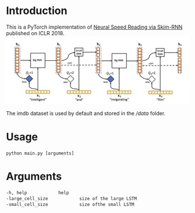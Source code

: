 
# Introduction  
This is a PyTorch implementation of [Neural Speed Reading via Skim-RNN](https://arxiv.org/pdf/1711.02085.pdf) published on ICLR 2018.
![Skim RNN](skim_rnn.png)

The imdb dataset is used by default and stored in the */data* folder.

# Usage
```
python main.py [arguments]
```

# Arguments
```
-h, help            help
-large_cell_size            size of the large LSTM
-small_cell_size            size ofthe small LSTM
```